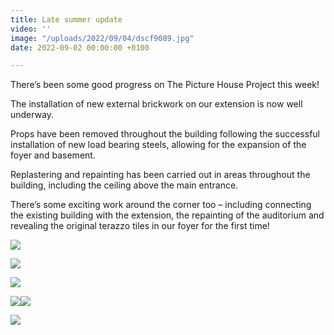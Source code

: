 ```yaml
---
title: Late summer update
video: ''
image: "/uploads/2022/09/04/dscf9089.jpg"
date: 2022-09-02 00:00:00 +0100

---
```

There’s been some good progress on The Picture House Project this week!

The installation of new external brickwork on our extension is now well underway.

Props have been removed throughout the building following the successful installation of new load bearing steels, allowing for the expansion of the foyer and basement.

Replastering and repainting has been carried out in areas throughout the building, including the ceiling above the main entrance.

There’s some exciting work around the corner too – including connecting the existing building with the extension, the repainting of the auditorium and revealing the original terazzo tiles in our foyer for the first time!

![](/uploads/2022/09/03/dscf9005.jpg)

![](/uploads/2022/09/03/dscf9086.jpg)

![](/uploads/2022/09/03/dscf8996.jpg)

![](/uploads/2022/09/03/dscf9045.jpg)![](/uploads/2022/09/03/dscf9056.jpg)

![](/uploads/2022/09/03/dscf9060.jpg)